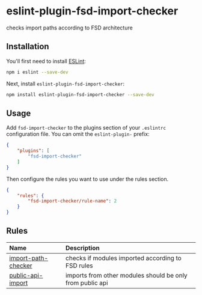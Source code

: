 # eslint-plugin-fsd-import-checker

checks import paths according to FSD architecture

## Installation

You'll first need to install [ESLint](https://eslint.org/):

```sh
npm i eslint --save-dev
```

Next, install `eslint-plugin-fsd-import-checker`:

```sh
npm install eslint-plugin-fsd-import-checker --save-dev
```

## Usage

Add `fsd-import-checker` to the plugins section of your `.eslintrc` configuration file. You can omit the `eslint-plugin-` prefix:

```json
{
    "plugins": [
        "fsd-import-checker"
    ]
}
```


Then configure the rules you want to use under the rules section.

```json
{
    "rules": {
        "fsd-import-checker/rule-name": 2
    }
}
```

## Rules

<!-- begin auto-generated rules list -->

| Name                                                     | Description                                               |
| :------------------------------------------------------- | :-------------------------------------------------------- |
| [import-path-checker](docs/rules/import-path-checker.md) | checks if modules imported according to FSD rules         |
| [public-api-import](docs/rules/public-api-import.md)     | imports from other modules should be only from public api |

<!-- end auto-generated rules list -->



